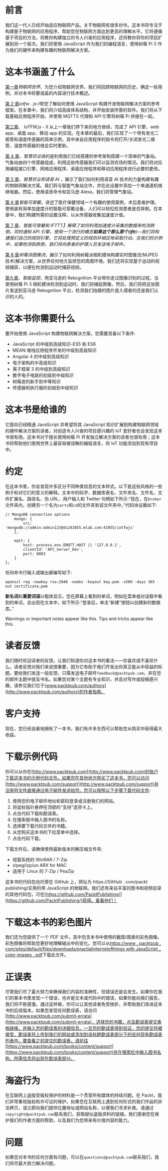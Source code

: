 # 前言

我们这一代人已经开始适应物联网产品。关于物联网有很多炒作。这本书将专注于构建基于物联网的应用程序，帮助您在物联网方面达到更高的理解水平。它将遵循基于项目的方法，将教你构建独立的令人兴奋的应用程序，还将教你将你的项目扩展到另一个层次。我们将使用 JavaScript 作为我们的编程语言，使用树莓 Pi 3 作为我们的硬件来构建有趣的物联网解决方案。

# 这本书涵盖了什么

[第一章](1.html#MSDG0-ce91715363d04669bca1c1545beb57ee)*物联网世界*，为您介绍物联网世界。我们将回顾物联网的历史，确定一些用例，并对本书将要涵盖的内容进行技术概述。

[第 2 章](2.html#UGI00-ce91715363d04669bca1c1545beb57ee)*iotfw . js-I*带您了解如何使用 JavaScript 构建开发物联网解决方案的参考框架。在本章中，我们将介绍高级体系结构，并开始安装所需的软件。我们将从下载基础应用程序开始，并使用 MQTTS 代理和 API 引擎将树莓 Pi 拼接在一起。

[第三章](3.html#24L8G0-ce91715363d04669bca1c1545beb57ee)、 *IoTFW.js - II* 从上一章我们停下来的地方继续，完成了 API 引擎、web app、桌面 app、移动 app 的实现。在本章的最后，我们实现了一个带有发光二极管和温度传感器的简单示例，其中来自应用程序的指令将打开/关闭发光二极管，温度传感器的值会实时更新。

[第 4 章](4.html#2F4UM0-ce91715363d04669bca1c1545beb57ee)、*智慧农业*讲的是利用我们已经搭建的参考架构搭建一个简单的气象站。气象站由四个传感器组成，利用这些传感器我们可以监测农场的情况。我们将对应用编程接口引擎、网络应用程序、桌面应用程序和移动应用程序进行必要的更改。

[第 5 章](5.html#2QJ5E0-ce91715363d04669bca1c1545beb57ee)、*智慧农业和语音 AI* ，展示了我们如何利用语音 AI 技术的力量构建有趣的物联网解决方案。我们将与智能气象站合作，并在此设置中添加一个单通道机械继电器。然后，使用语音命令和亚马逊 Alexa，我们将管理气象站。

[第 6 章](6.html#39REE0-ce91715363d04669bca1c1545beb57ee)*智能可穿戴*，讲述了医疗保健领域一个有趣的使用案例，术后患者护理。使用装有简单加速度计的智能可穿戴设备，人们可以轻松检测患者是否摔倒。在本章中，我们构建所需的设置注释，以从传感器收集加速度计值。

[第 7 章](6.html#39REE0-ce91715363d04669bca1c1545beb57ee)、*智能可穿戴和 IFTTT】解释了如何利用加速度计采集的数据来检测跌倒，同时通知 API 引擎。使用一个流行的概念**如果这个那么那个**(**iftt**)—我们将构建我们自己的规则引擎，它将处理预定义的规则并相应地采取行动。在我们的示例中，如果检测到跌倒，我们将向患者的护理人员发送电子邮件。*

[第 8 章](8.html#3R0OI0-ce91715363d04669bca1c1545beb57ee)*树莓派图像流*，展示了如何利用树莓派相机模块构建实时图像流(MJPEG 技术)解决方案，从世界任何地方监控您的周围环境。我们还将实现基于运动的视频捕获，以便在检测到运动时捕获视频。

[第九章](9.html#48C0E0-ce91715363d04669bca1c1545beb57ee)、*智能监控*，用亚马逊的 Rekognition 平台带你走过图像识别的过程。当使用树莓 Pi 3 相机模块检测到运动时，我们将捕捉图像。然后，我们将把这张图片发送到亚马逊 Rekognition 平台，检测我们拍摄的图片是入侵者的还是我们认识的人的。

# 这本书你需要什么

要开始使用 JavaScript 构建物联网解决方案，您需要具备以下条件:

*   JavaScript 的中级到高级知识–ES5 和 ES6
*   MEAN 堆栈应用程序开发的中级到高级知识
*   Angular 4 的中级到高级知识
*   电子架构的中高级知识
*   离子框架 3 的中级到高级知识
*   数字电子电路的初级到中级知识
*   树莓皮的新手到中等知识
*   传感器和执行器的初级到中级知识

# 这本书是给谁的

它面向已经精通 JavaScript 并希望将其 JavaScript 知识扩展到构建物联网领域的硬件解决方案的读者。对创造令人兴奋的项目感兴趣的 IoT 爱好者也会发现这本书很有用。这本书对于擅长使用树莓 Pi 开发独立解决方案的读者也很有用；这本书将帮助他们使用世界上最容易被误解的编程语言，将 IoT 功能添加到现有项目中。

# 约定

在这本书里，你会发现许多区分不同种类信息的文本样式。以下是这些风格的一些例子和对它们的意义的解释。文本中的码字、数据库表名、文件夹名、文件名、文件扩展名、路径名、伪 URL、用户输入和 Twitter 句柄如下所示:“现在，在`broker`文件夹内，创建另一个名为`certs`和`cd`的文件夹到该文件夹中。”代码块设置如下:

```
// MongoDB connection options
    mongo: {
        uri: 'mongodb://admin:admin123@ds241055.mlab.com:41055/iotfwjs'
    },

    mqtt: {
        host: process.env.EMQTT_HOST || '127.0.0.1',
        clientId: 'API_Server_Dev',
        port: 8883
    }
};
```

任何命令行输入或输出都编写如下:

```
openssl req -newkey rsa:2048 -nodes -keyout key.pem -x509 -days 365 -out certificate.pem 
```

**新名词**和**重要词语**以粗体显示。您在屏幕上看到的单词，例如在菜单或对话框中看到的单词，会出现在文本中，如下所示:“登录后，单击“新建”按钮以创建新的数据库。”

Warnings or important notes appear like this. Tips and tricks appear like this.

# 读者反馈

我们随时欢迎读者的反馈。让我们知道你对这本书的看法——你喜欢或不喜欢什么。读者反馈对我们来说很重要，因为它有助于我们开发出你真正能从中获益的标题。要给我们发送一般反馈，只需发送电子邮件`feedback@packtpub.com`，并在您的邮件主题中提及书名。如果您对某个主题有专业知识，并且对写作或投稿感兴趣，请参见我们位于[www.packtpub.com/authors](http://www.packtpub.com/authors)的作者指南。

# 客户支持

现在，您已经自豪地拥有了一本书，我们有许多东西可以帮助您从购买中获得最大收益。

# 下载示例代码

你可以从你在[http://www.packtpub.com](http://www.packtpub.com)的账户下载这本书的示例代码文件。如果您在其他地方购买了这本书，您可以访问[http://www.packtpub.com/support](http://www.packtpub.com/support)并注册将文件直接通过电子邮件发送给您。您可以按照以下步骤下载代码文件:

1.  使用您的电子邮件地址和密码登录或注册我们的网站。
2.  将鼠标指针悬停在顶部的“支持”选项卡上。
3.  点击代码下载和勘误表。
4.  在搜索框中输入图书的名称。
5.  选择要下载代码文件的书籍。
6.  从您购买这本书的下拉菜单中选择。
7.  点击代码下载。

下载文件后，请确保使用最新版本的解压缩文件夹:

*   视窗系统的 WinRAR / 7-Zip
*   zipeg/izp/un ARX for MAC
*   适用于 Linux 的 7-Zip / PeaZip

这本书的代码包也托管在 GitHub 上，网址为 https://GitHub . com/packt publishing/实用的带 JavaScript 的物联网。我们还有来自丰富的图书和视频目录的其他代码包，可在[https://github.com/PacktPublishing/](https://github.com/PacktPublishing/)获得。看看他们！

# 下载这本书的彩色图片

我们还为您提供了一个 PDF 文件，其中包含本书中使用的截图/图表的彩色图像。彩色图像将帮助您更好地理解输出中的变化。您可以从[https://www . packtpub . com/sites/default/files/downloads/practialinternetofthings with JavaScript _ color images . pdf](https://www.packtpub.com/sites/default/files/downloads/PracticalInternetofThingswithJavaScript_ColorImages.pdf)下载此文件。

# 正误表

尽管我们尽了最大努力来确保我们内容的准确性，但错误还是会发生。如果你在我们的某本书里发现一个错误，也许是文本或代码中的错误，如果你能向我们报告，我们将不胜感激。通过这样做，你可以让其他读者免受挫折，并帮助我们改进这本书的后续版本。如果您发现任何勘误表，请访问[http://www.packtpub.com/submit-errata](http://www.packtpub.com/submit-errata)，选择您的书籍，点击勘误表提交表格链接，并输入您的勘误表的详细信息。一旦您的勘误表得到验证，您的提交将被接受，勘误表将上传到我们的网站或添加到该标题勘误表部分下的任何现有勘误表列表中。要查看之前提交的勘误表，请前往[https://www.packtpub.com/books/content/support](https://www.packtpub.com/books/content/support)并在搜索栏中输入图书名称。所需信息将出现在勘误表部分。

# 海盗行为

在互联网上盗版受版权保护的材料是一个贯穿所有媒体的持续问题。在 Packt，我们非常重视版权和许可证的保护。如果您在互联网上遇到任何形式的我们作品的非法拷贝，请立即向我们提供位置地址或网站名称，以便我们寻求补救。请通过`copyright@packtpub.com`联系我们，获取疑似盗版资料的链接。我们感谢您在保护我们的作者方面的帮助，以及我们为您带来有价值内容的能力。

# 问题

如果您对本书的任何方面有问题，可以在`questions@packtpub.com`联系我们，我们将尽最大努力解决问题。